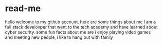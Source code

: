 # read-me
hello welcome to my github account, here are some things about me I am a full stack develovper that went to the tech academy and have learned about cyber security.
some fun facts about me are i enjoy playing video games and meeting new people, i like to hang out with family 
